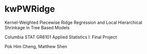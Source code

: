 # kwPWRidge
Kernel-Weighted Piecewise Ridge Regression and Local Hierarchical Shrinkage in Tree Based Models

Columbia STAT GR6101 Applied Statistics I: Final Project

Pok Him Cheng, Matthew Shen
